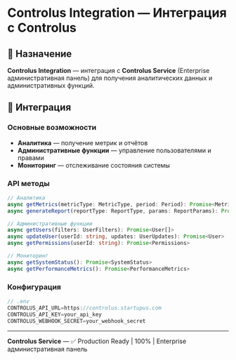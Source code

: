# Controlus Integration — Интеграция с Controlus

## 🎯 Назначение

**Controlus Integration** — интеграция с **Controlus Service** (Enterprise административная панель) для получения аналитических данных и административных функций.

## 🔗 Интеграция

### Основные возможности

- **Аналитика** — получение метрик и отчётов
- **Административные функции** — управление пользователями и правами
- **Мониторинг** — отслеживание состояния системы

### API методы

```typescript
// Аналитика
async getMetrics(metricType: MetricType, period: Period): Promise<Metrics>
async generateReport(reportType: ReportType, params: ReportParams): Promise<Report>

// Административные функции
async getUsers(filters: UserFilters): Promise<User[]>
async updateUser(userId: string, updates: UserUpdates): Promise<User>
async getPermissions(userId: string): Promise<Permissions>

// Мониторинг
async getSystemStatus(): Promise<SystemStatus>
async getPerformanceMetrics(): Promise<PerformanceMetrics>
```

### Конфигурация

```typescript
// .env
CONTROLUS_API_URL=https://controlus.startupus.com
CONTROLUS_API_KEY=your_api_key
CONTROLUS_WEBHOOK_SECRET=your_webhook_secret
```

---

**Controlus Service** — ✅ Production Ready | 100% | Enterprise административная панель
